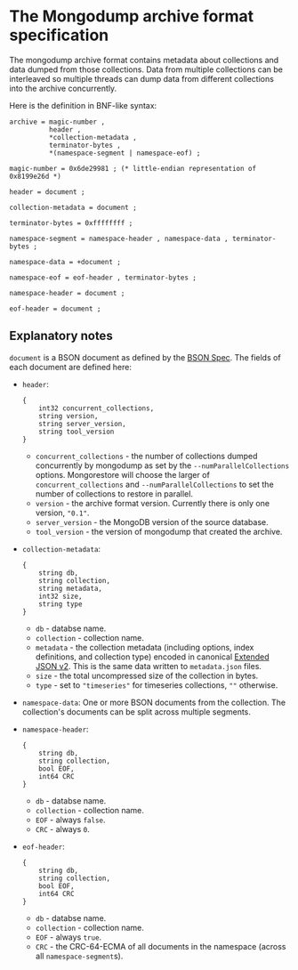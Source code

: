 # The Mongodump archive format specification

The mongodump archive format contains metadata about collections and data dumped from those collections. Data from multiple collections can be interleaved so multiple threads can dump data from different collections into the archive concurrently.

Here is the definition in BNF-like syntax:

```ebnf
archive = magic-number , 
          header , 
          *collection-metadata , 
          terminator-bytes , 
          *(namespace-segment | namespace-eof) ;

magic-number = 0x6de29981 ; (* little-endian representation of 0x8199e26d *)

header = document ;       

collection-metadata = document ;  

terminator-bytes = 0xffffffff ;

namespace-segment = namespace-header , namespace-data , terminator-bytes ;

namespace-data = +document ;

namespace-eof = eof-header , terminator-bytes ;

namespace-header = document ;

eof-header = document ;
```

## Explanatory notes

`document` is a BSON document as defined by the [BSON Spec](https://bsonspec.org). The fields of each document are defined here:

- `header`:
    ```
    {
        int32 concurrent_collections, 
        string version, 
        string server_version, 
        string tool_version
    }
    ```
    - `concurrent_collections` - the number of collections dumped concurrently by mongodump as set by the `--numParallelCollections` options. Mongorestore will choose the larger of `concurrent_collections` and `--numParallelCollections` to set the number of collections to restore in parallel.
    - `version` - the archive format version. Currently there is only one version, `"0.1"`.
    - `server_version` - the MongoDB version of the source database.
    - `tool_version` - the version of mongodump that created the archive.

- `collection-metadata`:
    ```
    {
        string db, 
        string collection, 
        string metadata, 
        int32 size,
        string type
    }
    ```
    - `db` - databse name.
    - `collection` - collection name.
    - `metadata` - the collection metadata (including options, index definitions, and collection type) encoded in canonical [Extended JSON v2](https://docs.mongodb.com/manual/reference/mongodb-extended-json/). This is the same data written to `metadata.json` files.
    - `size` - the total uncompressed size of the collection in bytes.
    - `type` - set to `"timeseries"` for timeseries collections, `""` otherwise. 
- `namespace-data`: One or more BSON documents from the collection. The collection's documents can be split across multiple segments.
- `namespace-header`:
    ```
    {
        string db,
        string collection,
        bool EOF,
        int64 CRC
    }
    ```
    - `db` - databse name.
    - `collection` - collection name.
    - `EOF` - always `false`.
    - `CRC` - always `0`.
- `eof-header`:
    ```
    {
        string db,
        string collection,
        bool EOF,
        int64 CRC
    }
    ```
    - `db` - databse name.
    - `collection` - collection name.
    - `EOF` - always `true`.
    - `CRC` - the CRC-64-ECMA of all documents in the namespace (across all `namespace-segment`s).
